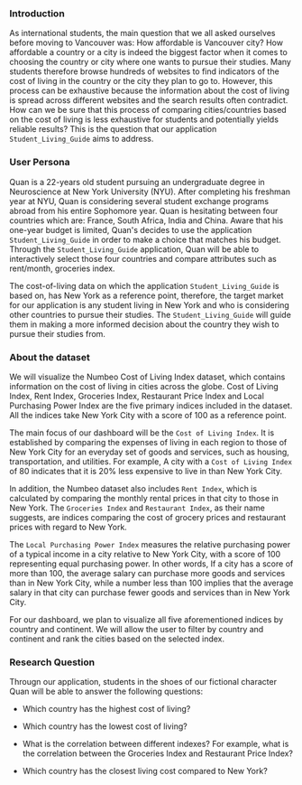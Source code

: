 ### Introduction

As international students, the main question that we all asked ourselves before moving to Vancouver was: How affordable is Vancouver city? How affordable a country or a city is indeed the biggest factor when it comes to choosing the country or city where one wants to pursue their studies. Many students therefore browse hundreds of websites to find indicators of the cost of living in the country or the city they plan to go to. However, this process can be exhaustive because the information about the cost of living is spread across different websites and the search results often contradict. How can we be sure that this process of comparing cities/countries based on the cost of living is less exhaustive for students and potentially yields reliable results? This is the question that our application `Student_Living_Guide` aims to address. 

### User Persona

Quan is a 22-years old student pursuing an undergraduate degree in Neuroscience at New York University (NYU). After completing his freshman year at NYU, Quan is considering several student exchange programs abroad from his entire Sophomore year. Quan is hesitating between four countries which are: France, South Africa, India and China. Aware that his one-year budget is limited, Quan's decides to use the application `Student_Living_Guide` in order to make a choice that matches his budget. Through the `Student_Living_Guide` application, Quan will be able to interactively select those four countries and compare attributes such as rent/month, groceries index. 

The cost-of-living data on which the application `Student_Living_Guide` is based on, has New York as a reference point, therefore, the target market for our application is any student living in New York and who is considering other countries to pursue their studies. The `Student_Living_Guide` will guide them in making a more informed decision about the country they wish to pursue their studies from. 
 

### About the dataset

We will visualize the Numbeo Cost of Living Index dataset, which contains information on the cost of living in cities across the globe. Cost of Living Index, Rent Index, Groceries Index, Restaurant Price Index and Local Purchasing Power Index are the five primary indices included in the dataset. All the indices take New York City with a score of 100 as a reference point.

The main focus of our dashboard will be the `Cost of Living Index`. It is established by comparing the expenses of living in each region to those of New York City for an everyday set of goods and services, such as housing, transportation, and utilities. For example,  A city with a `Cost of Living Index` of 80 indicates that it is 20% less expensive to live in than New York City.

In addition, the Numbeo dataset also includes `Rent Index`, which is calculated by comparing the monthly rental prices in that city to those in New York. The `Groceries Index` and `Restaurant Index`, as their name suggests, are indices comparing the cost of grocery prices and restaurant prices with regard to New York.

The `Local Purchasing Power Index` measures the relative purchasing power of a typical income in a city relative to New York City, with a score of 100 representing equal purchasing power. In other words,  If a city has a score of more than 100, the average salary can purchase more goods and services than in New York City, while a number less than 100 implies that the average salary in that city can purchase fewer goods and services than in New York City. 

For our dashboard, we plan to visualize all five aforementioned indices by country and continent. We will allow the user to filter by country and continent and rank the cities based on the selected index.

### Research Question

Througn our application, students in the shoes of our fictional character Quan will be able to answer the following questions: 

- Which country has the highest cost of living? 

- Which country has the lowest cost of living? 

- What is the correlation between different indexes? For example, what is the correlation between the Groceries Index and Restaurant Price Index? 

- Which country has the closest living cost compared to New York?